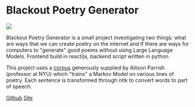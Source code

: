 # Blackout Poetry Generator

<div class="header-image">
<img src="/thumbnails/poetry.gif" >
</div>

Blackout Poetry Generator is a small project investigating two things: what are ways that we can create poetry on the internet and if there are ways for computers to "generate" good poems without using Large Language Models. Frontend build in react/js, backend script written in python.

This project uses a [corpus](https://github.com/aparrish/gutenberg-poetry-corpus) generously supplied by Allison Parrish (professor at NYU) which "trains" a Markov Model on various lines of poetry. Each sentence is transformed through nltk to convert words to part of speech.

<p class="links">
<a href="https://github.com/zhaovan/blackout-poetry-generator">Github</a>
<a href="https://blackout-poetry-generator.vercel.app/">Site</a>
</p>
